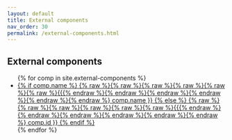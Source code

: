 ```yaml
---
layout: default
title: External components
nav_order: 30
permalink: /external-components.html
---
```


<div class="well">
    <h2>External components</h2>
    <ul>
    {% for comp in site.external-components %}
    <li><a href="{% raw %}{% raw %}{% raw %}{% raw %}{% raw %}{% raw %}{{{% endraw %}{% endraw %}{% endraw %}{% endraw %}{% endraw %}{% endraw %} comp.url | relative_url }}">
    {% if comp.name %} {% raw %}{% raw %}{% raw %}{% raw %}{% raw %}{% raw %}{{{% endraw %}{% endraw %}{% endraw %}{% endraw %}{% endraw %}{% endraw %} comp.name }} {% else %} {% raw %}{% raw %}{% raw %}{% raw %}{% raw %}{% raw %}{{{% endraw %}{% endraw %}{% endraw %}{% endraw %}{% endraw %}{% endraw %} comp.id }} {% endif %}
        </a></li>
    {% endfor %}
    </ul>
</div>
